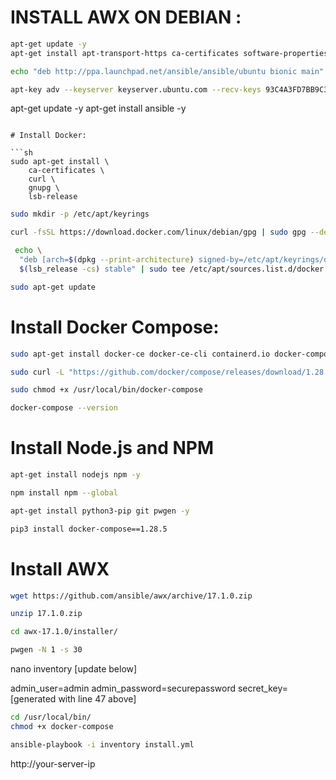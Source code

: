 # INSTALL AWX ON DEBIAN :

```sh
apt-get update -y
apt-get install apt-transport-https ca-certificates software-properties-common unzip gnupg2 curl git -y
```

```sh
echo "deb http://ppa.launchpad.net/ansible/ansible/ubuntu bionic main" | tee /etc/apt/sources.list.d/ansible.list
```

```sh
apt-key adv --keyserver keyserver.ubuntu.com --recv-keys 93C4A3FD7BB9C367
```

apt-get update -y
apt-get install ansible -y
```

# Install Docker:

```sh
sudo apt-get install \
    ca-certificates \
    curl \
    gnupg \
    lsb-release
```

```sh
sudo mkdir -p /etc/apt/keyrings
```

```sh
curl -fsSL https://download.docker.com/linux/debian/gpg | sudo gpg --dearmor -o /etc/apt/keyrings/docker.gpg
```

```sh
 echo \
  "deb [arch=$(dpkg --print-architecture) signed-by=/etc/apt/keyrings/docker.gpg] https://download.docker.com/linux/debian \
  $(lsb_release -cs) stable" | sudo tee /etc/apt/sources.list.d/docker.list > /dev/null
```

```sh
sudo apt-get update
```

# Install Docker Compose:


```sh
sudo apt-get install docker-ce docker-ce-cli containerd.io docker-compose-plugin
```

```sh
sudo curl -L "https://github.com/docker/compose/releases/download/1.28.5/docker-compose-$(uname -s)-$(uname -m)" -o /usr/local/bin/docker-compose
```

```sh
sudo chmod +x /usr/local/bin/docker-compose
```

```sh
docker-compose --version
```

# Install Node.js and NPM

```sh
apt-get install nodejs npm -y
```

```sh
npm install npm --global
```

```sh
apt-get install python3-pip git pwgen -y
```

```sh
pip3 install docker-compose==1.28.5
```

# Install AWX

```sh
wget https://github.com/ansible/awx/archive/17.1.0.zip
```

```sh
unzip 17.1.0.zip
```

```sh
cd awx-17.1.0/installer/
```

```sh
pwgen -N 1 -s 30
```

nano inventory
[update below]

admin_user=admin
admin_password=securepassword
secret_key=[generated with line 47 above]

```sh
cd /usr/local/bin/
chmod +x docker-compose
```

```sh
ansible-playbook -i inventory install.yml
```

http://your-server-ip

